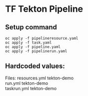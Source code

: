 # TF Tekton Pipeline

## Setup command

`oc apply -f pipelineresource.yaml`<br>
`oc apply -f task.yaml`<br>
`oc apply -f pipeline.yaml`<br>
`oc apply -f pipelinerun.yaml`

## Hardcoded values:

Files: resources.yml tekton-demo<br>
run.yml tekton-demo<br>
taskrun.yml tekton-demo
